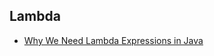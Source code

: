 ## Lambda

* [Why We Need Lambda Expressions in Java](https://dzone.com/articles/why-we-need-Lambda-expressions)